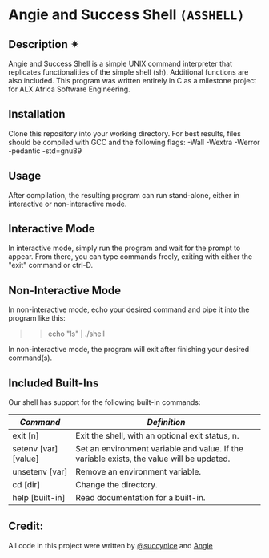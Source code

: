 # Angie and Success Shell `(ASSHELL)`

## Description ✴

Angie and Success Shell is a simple UNIX command interpreter that replicates functionalities of the simple shell (sh). Additional functions are also included. This program was written entirely in C as a milestone project for ALX Africa Software Engineering.


## Installation

Clone this repository into your working directory. For best results, files should be compiled with GCC and the following flags: -Wall -Wextra -Werror -pedantic -std=gnu89


## Usage

After compilation, the resulting program can run stand-alone, either in interactive or non-interactive mode.


## Interactive Mode

In interactive mode, simply run the program and wait for the prompt to appear. From there, you can type commands freely, exiting with either the "exit" command or ctrl-D.


## Non-Interactive Mode

In non-interactive mode, echo your desired command and pipe it into the program like this:

>> echo "ls" | ./shell

In non-interactive mode, the program will exit after finishing your desired command(s).


## Included Built-Ins

Our shell has support for the following built-in commands:

_Command_ | _Definition_
----------|-------------
exit [n] | Exit the shell, with an optional exit status, n.
setenv [var][value] | Set an environment variable and value. If the variable exists, the value will be updated.
unsetenv [var] | Remove an environment variable.
cd [dir] | Change the directory.
help [built-in]	| Read documentation for a built-in.


## Credit:

All code in this project were written by [@succynice](https://github.com/succynice) and [Angie](https://github.com/Angiephoenix)

